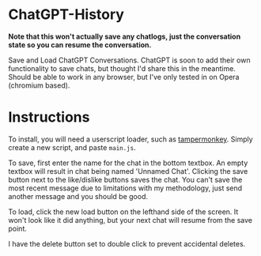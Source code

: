 # ChatGPT-History
**Note that this won't actually save any chatlogs, just the conversation state so you can resume the conversation.**

Save and Load ChatGPT Conversations. ChatGPT is soon to add their own functionality to save chats, but thought I'd share this in the meantime. Should be able to work in any browser, but I've only tested in on Opera (chromium based).

# Instructions

To install, you will need a userscript loader, such as [tampermonkey](https://www.tampermonkey.net/). Simply create a new script, and paste `main.js`.

To save, first enter the name for the chat in the bottom textbox. An empty textbox will result in chat being named 'Unnamed Chat'. Clicking the save button next to the like/dislike buttons saves the chat. You can't save the most recent message due to limitations with my methodology, just send another message and you should be good.

To load, click the new load button on the lefthand side of the screen. It won't look like it did anything, but your next chat will resume from the save point.

I have the delete button set to double click to prevent accidental deletes.
